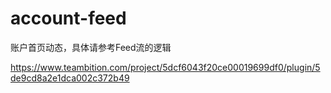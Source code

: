# account-feed

账户首页动态，具体请参考Feed流的逻辑

https://www.teambition.com/project/5dcf6043f20ce00019699df0/plugin/5de9cd8a2e1dca002c372b49


